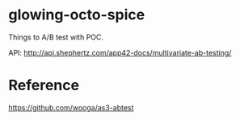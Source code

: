 glowing-octo-spice
==================

Things to A/B test with POC.

API: http://api.shephertz.com/app42-docs/multivariate-ab-testing/


Reference
==================

https://github.com/wooga/as3-abtest
